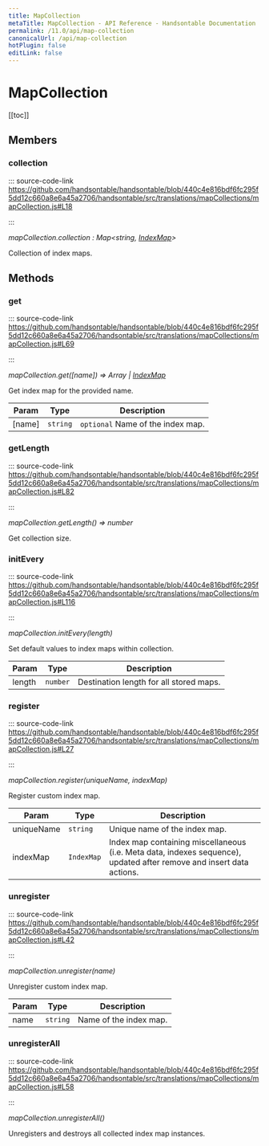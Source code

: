 ```yaml
---
title: MapCollection
metaTitle: MapCollection - API Reference - Handsontable Documentation
permalink: /11.0/api/map-collection
canonicalUrl: /api/map-collection
hotPlugin: false
editLink: false
---
```


# MapCollection

[[toc]]
## Members

### collection
  
::: source-code-link https://github.com/handsontable/handsontable/blob/440c4e816bdf6fc295f5dd12c660a8e6a45a2706/handsontable/src/translations/mapCollections/mapCollection.js#L18

:::

_mapCollection.collection : Map&lt;string, [IndexMap](@/api/indexMap.md)&gt;_

Collection of index maps.


## Methods

### get
  
::: source-code-link https://github.com/handsontable/handsontable/blob/440c4e816bdf6fc295f5dd12c660a8e6a45a2706/handsontable/src/translations/mapCollections/mapCollection.js#L69

:::

_mapCollection.get([name]) ⇒ Array | [IndexMap](@/api/indexMap.md)_

Get index map for the provided name.


| Param | Type | Description |
| --- | --- | --- |
| [name] | `string` | `optional` Name of the index map. |



### getLength
  
::: source-code-link https://github.com/handsontable/handsontable/blob/440c4e816bdf6fc295f5dd12c660a8e6a45a2706/handsontable/src/translations/mapCollections/mapCollection.js#L82

:::

_mapCollection.getLength() ⇒ number_

Get collection size.



### initEvery
  
::: source-code-link https://github.com/handsontable/handsontable/blob/440c4e816bdf6fc295f5dd12c660a8e6a45a2706/handsontable/src/translations/mapCollections/mapCollection.js#L116

:::

_mapCollection.initEvery(length)_

Set default values to index maps within collection.


| Param | Type | Description |
| --- | --- | --- |
| length | `number` | Destination length for all stored maps. |



### register
  
::: source-code-link https://github.com/handsontable/handsontable/blob/440c4e816bdf6fc295f5dd12c660a8e6a45a2706/handsontable/src/translations/mapCollections/mapCollection.js#L27

:::

_mapCollection.register(uniqueName, indexMap)_

Register custom index map.


| Param | Type | Description |
| --- | --- | --- |
| uniqueName | `string` | Unique name of the index map. |
| indexMap | `IndexMap` | Index map containing miscellaneous (i.e. Meta data, indexes sequence), updated after remove and insert data actions. |



### unregister
  
::: source-code-link https://github.com/handsontable/handsontable/blob/440c4e816bdf6fc295f5dd12c660a8e6a45a2706/handsontable/src/translations/mapCollections/mapCollection.js#L42

:::

_mapCollection.unregister(name)_

Unregister custom index map.


| Param | Type | Description |
| --- | --- | --- |
| name | `string` | Name of the index map. |



### unregisterAll
  
::: source-code-link https://github.com/handsontable/handsontable/blob/440c4e816bdf6fc295f5dd12c660a8e6a45a2706/handsontable/src/translations/mapCollections/mapCollection.js#L58

:::

_mapCollection.unregisterAll()_

Unregisters and destroys all collected index map instances.


